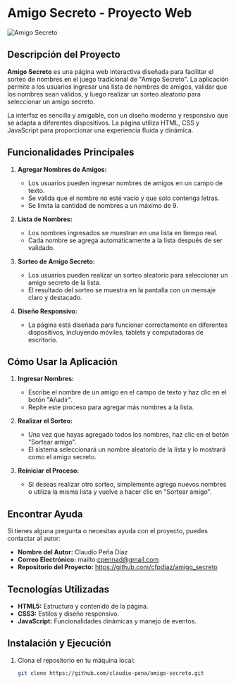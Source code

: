 # Amigo Secreto - Proyecto Web

![Amigo Secreto](https://images.unsplash.com/photo-1607748851687-ba9a10438621?ixlib=rb-1.2.1&auto=format&fit=crop&w=1350&q=80)

## Descripción del Proyecto

**Amigo Secreto** es una página web interactiva diseñada para facilitar el sorteo de nombres en el juego tradicional de "Amigo Secreto". La aplicación permite a los usuarios ingresar una lista de nombres de amigos, validar que los nombres sean válidos, y luego realizar un sorteo aleatorio para seleccionar un amigo secreto.

La interfaz es sencilla y amigable, con un diseño moderno y responsivo que se adapta a diferentes dispositivos. La página utiliza HTML, CSS y JavaScript para proporcionar una experiencia fluida y dinámica.

## Funcionalidades Principales

1. **Agregar Nombres de Amigos:**
   - Los usuarios pueden ingresar nombres de amigos en un campo de texto.
   - Se valida que el nombre no esté vacío y que solo contenga letras.
   - Se limita la cantidad de nombres a un máximo de 9.

2. **Lista de Nombres:**
   - Los nombres ingresados se muestran en una lista en tiempo real.
   - Cada nombre se agrega automáticamente a la lista después de ser validado.

3. **Sorteo de Amigo Secreto:**
   - Los usuarios pueden realizar un sorteo aleatorio para seleccionar un amigo secreto de la lista.
   - El resultado del sorteo se muestra en la pantalla con un mensaje claro y destacado.

4. **Diseño Responsivo:**
   - La página está diseñada para funcionar correctamente en diferentes dispositivos, incluyendo móviles, tablets y computadoras de escritorio.

## Cómo Usar la Aplicación

1. **Ingresar Nombres:**
   - Escribe el nombre de un amigo en el campo de texto y haz clic en el botón "Añadir".
   - Repite este proceso para agregar más nombres a la lista.

2. **Realizar el Sorteo:**
   - Una vez que hayas agregado todos los nombres, haz clic en el botón "Sortear amigo".
   - El sistema seleccionará un nombre aleatorio de la lista y lo mostrará como el amigo secreto.

3. **Reiniciar el Proceso:**
   - Si deseas realizar otro sorteo, simplemente agrega nuevos nombres o utiliza la misma lista y vuelve a hacer clic en "Sortear amigo".

## Encontrar Ayuda

Si tienes alguna pregunta o necesitas ayuda con el proyecto, puedes contactar al autor:

- **Nombre del Autor:** Claudio Peña Díaz
- **Correo Electrónico:** mailto:cpennad@gmail.com
- **Repositorio del Proyecto:** https://github.com/cfpdiaz/amigo_secreto

## Tecnologías Utilizadas

- **HTML5:** Estructura y contenido de la página.
- **CSS3:** Estilos y diseño responsivo.
- **JavaScript:** Funcionalidades dinámicas y manejo de eventos.

## Instalación y Ejecución

1. Clona el repositorio en tu máquina local:
   ```bash
   git clone https://github.com/claudio-pena/amigo-secreto.git
